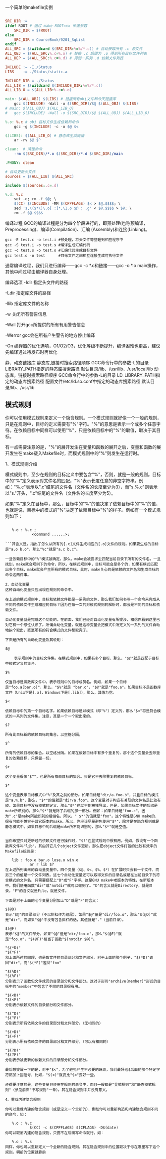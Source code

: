 一个简单的makefile实例
```makefile

SRC_DIR :=
ifdef ROOT # 通过 make ROOT=xx 传递参数
	SRC_DIR = $(ROOT)
else
	SRC_DIR = CourseBook/0201_SqList
endif
ALL_SRC = $(wildcard $(SRC_DIR:%=%/*.c)) # 自动获取所有 .c 源文件
ALL_OBJ = $(ALL_SRC:%.c=%.o) # 替换 .c 后缀为 .o 得到所有目标文件列表
ALL_DEP = $(ALL_SRC:%.c=%.d) # 得到一系列 .d 依赖文件列表

INCLUDE := -I./Status
LIBS    := ./Status/static.a

INCLUDE_DIR = ./Status
ALL_LIB = $(wildcard $(INCLUDE_DIR:%=%/*.c))
ALL_LIB_O = $(ALL_LIB:%.c=%.o)

main: $(ALL_OBJ) $(LIBS) # 链接所有obj文件和今天链接库
	gcc $(INCLUDE) -Wall -o $(SRC_DIR)/$@ $(ALL_OBJ) $(LIBS) 
# main: $(ALL_OBJ) $(ALL_LIB_O)
# 	gcc $(INCLUDE) -Wall -o $(SRC_DIR)/$@ $(ALL_OBJ) $(ALL_LIB_O)

%.o: %.c # obj 目标文件生成依赖和命令
	gcc -g $(INCLUDE) -c -o $@ $<

$(LIBS): $(ALL_LIB_O) # 静态库生成链接
	ar -rv $@ $^

clean:	# 清理命令
	-rm $(SRC_DIR)/*.o $(SRC_DIR)/*.d $(SRC_DIR)/main

.PHONY: clean

# 自动更新头文件
sources = $(ALL_LIB) $(ALL_SRC)

include $(sources:.c=.d)

%.d: %.c
	set -e; rm -f $@; \
	$(CC) $(INCLUDE) -MM $(CPPFLAGS) $< > $@.$$$$; \
	sed 's,\($*\)\.o[ :]*,\1.o $@ : ,g' < $@.$$$$ > $@; \
	rm -f $@.$$$$
```

编译过程
GCC的编译过程是分为四个阶段进行的，即预处理(也称预编译，Preprocessing)、编译(Compilation)、汇编 (Assembly)和连接(Linking)。


```
gcc -E test.c -o test.i #预处理，将头文件等整理到相应程序中
gcc -S test.i -o test.s #编译生成汇编代码
gcc -c test.s -o test.o #汇编代码生成目标文件
gcc test.o -o test      #目标文件之间相互连接生成可执行文件

```
通常编译过程，我们只进行编译——gcc -c *.c和链接——gcc -o *.o main操作，其他中间过程由编译器自身处理。

编译选项
-Idir 指定头文件的路径

-Ldir 指定库文件的路径

-llib 指定库文件的名称

-w 关闭所有警告信息

-Wall 打开gcc所提供的所有有用警告信息

-Werror gcc会在所有产生警告的地方停止编译

-On 编译器的优化选项，O1/O2/O3，优化等级不断提升，编译困难也更高，建议先编译通过待发布时再优化

静、动态链接库
静态库,链接时搜索路径顺序
GCC命令行中的参数-L的目录
LIBRARY_PATH指定的静态库搜索路径
默认目录/lib、/usr/lib、/usr/local/lib
动态库，链接时搜索路径顺序
GCC命令行中的参数-L的目录
LD_LIBRARY_PATH指定的动态库搜索路径
配置文件/etc/ld.so.conf中指定的动态库搜索路径
默认目录/lib、/usr/lib



## 模式规则
你可以使用模式规则来定义一个隐含规则。一个模式规则就好像一个一般的规则，只是在规则中，目标的定义需要有"%"字符。"%"的意思是表示一个或多个任意字符。在依赖目标中同样可以使用"%"，只是依赖目标中的"%"的取值，取决于其目标。

有一点需要注意的是，"%"的展开发生在变量和函数的展开之后，变量和函数的展开发生在make载入Makefile时，而模式规则中的"%"则发生在运行时。

1、模式规则介绍

模式规则中，至少在规则的目标定义中要包含"%"，否则，就是一般的规则。目标中的"%"定义表示对文件名的匹配，"%"表示长度任意的非空字符串。例如："%.c"表示以".c"结尾的文件名（文件名的长度至少为3），而"s.%.c"则表示以"s."开头，".c"结尾的文件名（文件名的长度至少为5）。

如果"%"定义在目标中，那么，目标中的"%"的值决定了依赖目标中的"%"的值，也就是说，目标中的模式的"%"决定了依赖目标中"%"的样子。例如有一个模式规则如下：
```

   %.o : %.c ; 
	 		<command ......>;

```其含义是，指出了怎么从所有的[.c]文件生成相应的[.o]文件的规则。如果要生成的目标是"a.o b.o"，那么"%c"就是"a.c b.c"。

一旦依赖目标中的"%"模式被确定，那么，make会被要求去匹配当前目录下所有的文件名，一旦找到，make就会规则下的命令，所以，在模式规则中，目标可能会是多个的，如果有模式匹配出多个目标，make就会产生所有的模式目标，此时，make关心的是依赖的文件名和生成目标的命令这两件事。

2、自动化变量
这种自动化变量只应出现在规则的命令中。

在上述的模式规则中，目标和依赖文件都是一系例的文件，那么我们如何书写一个命令来完成从不同的依赖文件生成相应的目标？因为在每一次的对模式规则的解析时，都会是不同的目标和依赖文件。

自动化变量就是完成这个功能的。在前面，我们已经对自动化变量有所提涉，相信你看到这里已对它有一个感性认识了。所谓自动化变量，就是这种变量会把模式中所定义的一系列的文件自动地挨个取出，直至所有的符合模式的文件都取完了。

下面是所有的自动化变量及其说明：

$@

	表示规则中的目标文件集。在模式规则中，如果有多个目标，那么，"$@"就是匹配于目标中模式定义的集合。

$%

仅当目标是函数库文件中，表示规则中的目标成员名。例如，如果一个目标是"foo.a(bar.o)"，那么，"$%"就是 "bar.o"，"$@"就是"foo.a"。如果目标不是函数库文件（Unix下是[.a]，Windows下是[.lib]），那么，其值为空。

$< 

依赖目标中的第一个目标名字。如果依赖目标是以模式（即"%"）定义的，那么"$<"将是符合模式的一系列的文件集。注意，其是一个一个取出来的。

$?

所有比目标新的依赖目标的集合。以空格分隔。

$^

所有的依赖目标的集合。以空格分隔。如果在依赖目标中有多个重复的，那个这个变量会去除重复的依赖目标，只保留一份。

$+

这个变量很像"$^"，也是所有依赖目标的集合。只是它不去除重复的依赖目标。

$*

这个变量表示目标模式中"%"及其之前的部分。如果目标是"dir/a.foo.b"，并且目标的模式是"a.%.b"，那么，"$*"的值就是"dir/a.foo"。这个变量对于构造有关联的文件名是比较有较。如果目标中没有模式的定义，那么"$*"也就不能被推导出，但是，如果目标文件的后缀是make所识别的，那么"$*"就是除了后缀的那一部分。例如：如果目标是"foo.c"，因为".c"是make所能识别的后缀名，所以，" $*"的值就是"foo"。这个特性是GNU make的，很有可能不兼容于其它版本的make，所以，你应该尽量避免使用"$*"，除非是在隐含规则或是静态模式中。如果目标中的后缀是make所不能识别的，那么"$*"就是空值。


当你希望只对更新过的依赖文件进行操作时，"$?"在显式规则中很有用，例如，假设有一个函数库文件叫"lib"，其由其它几个object文件更新。那么把object文件打包的比较有效率的Makefile规则是：

   lib : foo.o bar.o lose.o win.o
           ar r lib $?
在上述所列出来的自动量变量中。四个变量（$@、$<、$%、$*）在扩展时只会有一个文件，而另三个的值是一个文件列表。这七个自动化变量还可以取得文件的目录名或是在当前目录下的符合模式的文件名，只需要搭配上"D"或"F"字样。这是GNU make中老版本的特性，在新版本中，我们使用函数"dir"或"notdir"就可以做到了。"D"的含义就是Directory，就是目录，"F"的含义就是File，就是文件。

下面是对于上面的七个变量分别加上"D"或是"F"的含义：

$(@D)
表示"$@"的目录部分（不以斜杠作为结尾），如果"$@"值是"dir/foo.o"，那么"$(@D)"就是"dir"，而如果"$@"中没有包含斜杠的话，其值就是"."（当前目录）。

$(@F)
表示"$@"的文件部分，如果"$@"值是"dir/foo.o"，那么"$(@F)"就是"foo.o"，"$(@F)"相当于函数"$(notdir $@)"。

"$(*D)"
"$(*F)"
和上面所述的同理，也是取文件的目录部分和文件部分。对于上面的那个例子，"$(*D)"返回"dir"，而"$(*F)"返回"foo"

"$(%D)"
"$(%F)"
分别表示了函数包文件成员的目录部分和文件部分。这对于形同"archive(member)"形式的目标中的"member"中包含了不同的目录很有用。

"$(<D)"
"$(<F)"
分别表示依赖文件的目录部分和文件部分。

"$(^D)"
"$(^F)"
分别表示所有依赖文件的目录部分和文件部分。（无相同的）

"$(+D)"
"$(+F)"
分别表示所有依赖文件的目录部分和文件部分。（可以有相同的）

"$(?D)"
"$(?F)"
分别表示被更新的依赖文件的目录部分和文件部分。

最后想提醒一下的是，对于"$<"，为了避免产生不必要的麻烦，我们最好给$后面的那个特定字符都加上圆括号，比如，"$(<)"就要比"$<"要好一些。

还得要注意的是，这些变量只使用在规则的命令中，而且一般都是"显式规则"和"静态模式规则"（参见前面"书写规则"一章）。其在隐含规则中并没有意义。

4、重载内建隐含规则

你可以重载内建的隐含规则（或是定义一个全新的），例如你可以重新构造和内建隐含规则不同的命令，如：

   %.o : %.c
           $(CC) -c $(CPPFLAGS) $(CFLAGS) -D$(date)
你可以取消内建的隐含规则，只要不在后面写命令就行。如：

   %.o : %.s
同样，你也可以重新定义一个全新的隐含规则，其在隐含规则中的位置取决于你在哪里写下这个规则。朝前的位置就靠前